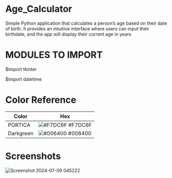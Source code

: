 
# Age_Calculator

Simple Python application that calculates a person’s age based on their date of birth. It provides an intuitive interface where users can input their birthdate, and the app will display their current age in years


# MODULES TO IMPORT 

$import tkinter

$import datetime
# Color Reference

| Color             | Hex                                                                |
| ----------------- | ------------------------------------------------------------------ |
| PORTICA | ![#F7DC6F](https://via.placeholder.com/10/F7DC6F?text=+) #F7DC6F |
| Darkgreen  | ![#006400](https://via.placeholder.com/10/006400?text=+) #006400 |



# Screenshots
![Screenshot 2024-07-09 045222](https://github.com/VishalRock04/Age_Calculator-/assets/133562727/02d6945d-7b78-4ed1-bf23-ec960f1aada0)


